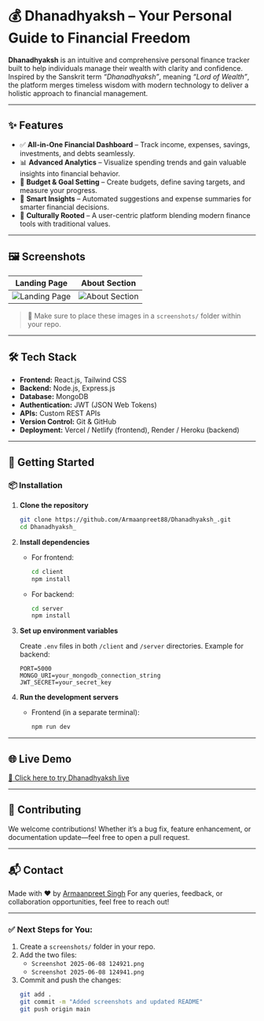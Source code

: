 # 💰 Dhanadhyaksh – Your Personal Guide to Financial Freedom

**Dhanadhyaksh** is an intuitive and comprehensive personal finance tracker built to help individuals manage their wealth with clarity and confidence. Inspired by the Sanskrit term *“Dhanadhyaksh”*, meaning *“Lord of Wealth”*, the platform merges timeless wisdom with modern technology to deliver a holistic approach to financial management.

---

## ✨ Features

- ✅ **All-in-One Financial Dashboard** – Track income, expenses, savings, investments, and debts seamlessly.
- 📊 **Advanced Analytics** – Visualize spending trends and gain valuable insights into financial behavior.
- 🎯 **Budget & Goal Setting** – Create budgets, define saving targets, and measure your progress.
- 🔄 **Smart Insights** – Automated suggestions and expense summaries for smarter financial decisions.
- 🌱 **Culturally Rooted** – A user-centric platform blending modern finance tools with traditional values.

---

## 🖼️ Screenshots

| Landing Page | About Section |
|--------------|----------------|
| ![Landing Page](./screenshots/Screenshot%202025-06-08%20124921.png) | ![About Section](./screenshots/Screenshot%202025-06-08%20124941.png) |

> 📌 Make sure to place these images in a `screenshots/` folder within your repo.

---

## 🛠️ Tech Stack

- **Frontend:** React.js, Tailwind CSS
- **Backend:** Node.js, Express.js
- **Database:** MongoDB
- **Authentication:** JWT (JSON Web Tokens)
- **APIs:** Custom REST APIs
- **Version Control:** Git & GitHub
- **Deployment:** Vercel / Netlify (frontend), Render / Heroku (backend)

---

## 🚀 Getting Started

### 📦 Installation

1. **Clone the repository**
   ```bash
   git clone https://github.com/Armaanpreet88/Dhanadhyaksh_.git
   cd Dhanadhyaksh_


2. **Install dependencies**

   * For frontend:

     ```bash
     cd client
     npm install
     ```

   * For backend:

     ```bash
     cd server
     npm install
     ```

3. **Set up environment variables**

   Create `.env` files in both `/client` and `/server` directories. Example for backend:

   ```
   PORT=5000
   MONGO_URI=your_mongodb_connection_string
   JWT_SECRET=your_secret_key
   ```

4. **Run the development servers**

   * Frontend (in a separate terminal):

     ```bash
     npm run dev
     ```

---

## 🌐 Live Demo

[🔗 Click here to try Dhanadhyaksh live](https://your-live-deployment-link.com)

---

## 🙌 Contributing

We welcome contributions! Whether it’s a bug fix, feature enhancement, or documentation update—feel free to open a pull request.

---


## 📬 Contact

Made with ❤️ by [Armaanpreet Singh](www.linkedin.com/in/armaanpreet-singh-525266281)
For any queries, feedback, or collaboration opportunities, feel free to reach out!



---

### ✅ Next Steps for You:

1. Create a `screenshots/` folder in your repo.
2. Add the two files:
   - `Screenshot 2025-06-08 124921.png`
   - `Screenshot 2025-06-08 124941.png`
3. Commit and push the changes:
   ```bash
   git add .
   git commit -m "Added screenshots and updated README"
   git push origin main

